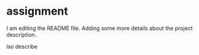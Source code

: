 # assignment
I am editing the README file. Adding some more details about the project description.

lso describe
